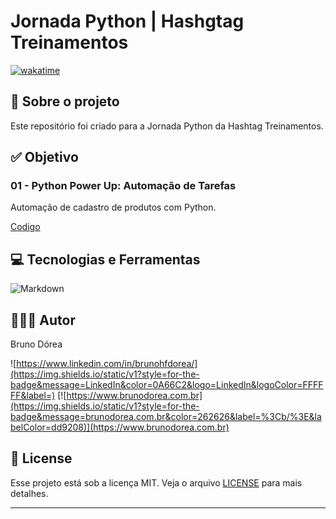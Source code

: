 # Jornada Python | Hashgtag Treinamentos

[![wakatime](https://wakatime.com/badge/user/68660678-6b86-4b78-98df-f5f41a37e1bc/project/1b76b762-ee44-48bb-947f-fb23acdcda1a.svg)](https://wakatime.com/badge/user/68660678-6b86-4b78-98df-f5f41a37e1bc/project/1b76b762-ee44-48bb-947f-fb23acdcda1a)

## 💼 Sobre o projeto

Este repositório foi criado para a Jornada Python da Hashtag Treinamentos.

## ✅ Objetivo

### 01 - Python Power Up: Automação de Tarefas

Automação de cadastro de produtos com Python.

[Codigo](./python-power-up-aula-01.py)

## 💻 Tecnologias e Ferramentas

![Markdown](https://img.shields.io/static/v1?style=for-the-badge&message=Markdown&color=000000&logo=Markdown&logoColor=FFFFFF&label=)

## 👨🏽‍💻 Autor

Bruno Dórea

![https://www.linkedin.com/in/brunohfdorea/](https://img.shields.io/static/v1?style=for-the-badge&message=LinkedIn&color=0A66C2&logo=LinkedIn&logoColor=FFFFFF&label=)
[![https://www.brunodorea.com.br](https://img.shields.io/static/v1?style=for-the-badge&message=brunodorea.com.br&color=262626&label=%3Cb/%3E&labelColor=dd9208)](https://www.brunodorea.com.br)

## 📝 License

Esse projeto está sob a licença MIT. Veja o arquivo [LICENSE](LICENSE) para mais detalhes.

---
